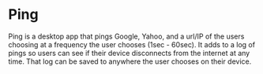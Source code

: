# Ping

Ping is a desktop app that pings Google, Yahoo, and a url/IP of the users choosing at a frequency the user chooses (1sec - 60sec).  It adds to a log of pings so users can see if their device disconnects from the internet at any time.  That log can be saved to anywhere the user chooses on their device.
